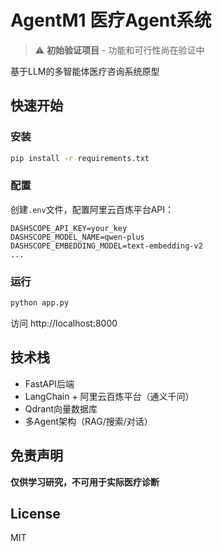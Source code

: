 # AgentM1 医疗Agent系统

> ⚠️ **初始验证项目** - 功能和可行性尚在验证中

基于LLM的多智能体医疗咨询系统原型

## 快速开始

### 安装
```bash
pip install -r requirements.txt
```

### 配置
创建`.env`文件，配置阿里云百炼平台API：
```
DASHSCOPE_API_KEY=your_key
DASHSCOPE_MODEL_NAME=qwen-plus
DASHSCOPE_EMBEDDING_MODEL=text-embedding-v2
...
```

### 运行
```bash
python app.py
```

访问 http://localhost:8000

## 技术栈
- FastAPI后端
- LangChain + 阿里云百炼平台（通义千问）
- Qdrant向量数据库
- 多Agent架构（RAG/搜索/对话）

## 免责声明
**仅供学习研究，不可用于实际医疗诊断**

## License
MIT

